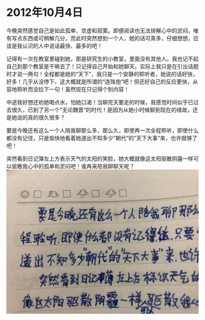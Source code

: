 # 2012年10月4日

今晚突然感觉自己是如此孤单、空虚和寂寞。即便阅读也无法排解心中的淤闷，唯有写点东西或可稍解几分，而此时突然想到一个人，她的话可真多，仔细想想，应该是我认识的人中说话最快、最多的吧！

记得有一次在教室里碰到她，那是研究生的小教室，里面没有其他人。我也记不起自己到那个教室是干嘛去了！只记得自己开始和她聊天，实际上我只是在引出话题时才说一两句！全程都是她的“天下”，我只是一个安静的聆听者，她说的话好快，好多！几乎从没停下，这大概就是所谓的“连珠炮“吧！但还好自己的反应更快，从容地聆听而没拉下一句！虽然现在只记得个别内容！

中途我好想还劝她喝点水，怕她口渴！当聊完天要走的时候，我感觉时间似乎已过去很久，已到了另一个”无论魏晋“的时代！是因为从她小时候聊到现在的缘故，还是她说的真的很久很多？

要是今晚还有这么一个人陪我聊那么多，那么久，即使再一次全程聆听，即使什么都没有记住，只是愉快地看着她道出不知多少”朝代“的”天下大事“来，也许就够了吧！

突然看到日记簿左上方表示天气的太阳的笑脸，她大概就像这太阳驱散阴霾一样可以驱散我心中的孤单和淤闷吧！谁再来陪我聊聊天呢？
![左上角的太阳](.assets/2012-10-04-那个下午的美好时光/左上角的太阳.jpg)
